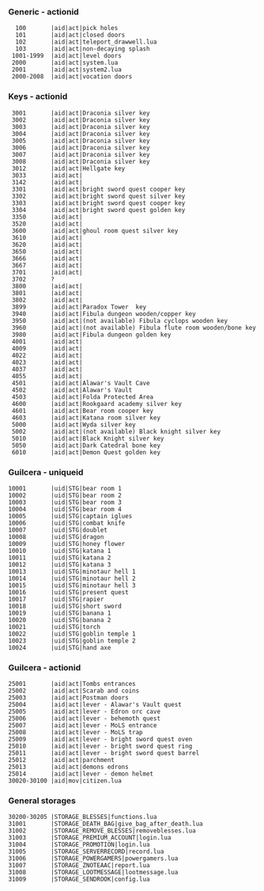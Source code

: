 ### Generic - actionid
	  100		|aid|act|pick holes
	  101		|aid|act|closed doors
	  102		|aid|act|teleport_drawwell.lua
	  103		|aid|act|non-decaying splash
	 1001-1999	|aid|act|level doors
	 2000		|aid|act|system.lua
	 2001		|aid|act|system2.lua
	 2000-2008	|aid|act|vocation doors
### Keys - actionid
	 3001		|aid|act|Draconia silver key
	 3002		|aid|act|Draconia silver key
	 3003		|aid|act|Draconia silver key
	 3004		|aid|act|Draconia silver key
	 3005		|aid|act|Draconia silver key
	 3006		|aid|act|Draconia silver key
	 3007		|aid|act|Draconia silver key
	 3008		|aid|act|Draconia silver key
	 3012		|aid|act|Hellgate key
	 3033		|aid|act|
	 3142		|aid|act|
	 3301		|aid|act|bright sword quest cooper key
	 3302		|aid|act|bright sword quest silver key
	 3303		|aid|act|bright sword quest cooper key
	 3304		|aid|act|bright sword quest golden key
	 3350		|aid|act|
	 3520		|aid|act|
	 3600		|aid|act|ghoul room quest silver key
	 3610		|aid|act|
	 3620		|aid|act|
	 3650		|aid|act|
	 3666		|aid|act|
	 3667		|aid|act|
	 3701		|aid|act|
	 3702		?
	 3800		|aid|act|
	 3801		|aid|act|
	 3802		|aid|act|
	 3899		|aid|act|Paradox Tower  key
	 3940		|aid|act|Fibula dungeon wooden/copper key
	 3950		|aid|act|(not available) Fibula cyclops wooden key
 	 3960		|aid|act|(not available) Fibula flute room wooden/bone key
	 3980		|aid|act|Fibula dungeon golden key
	 4001		|aid|act|
	 4009		|aid|act|
	 4022		|aid|act|
	 4023		|aid|act|
	 4037		|aid|act|
	 4055		|aid|act|
	 4501		|aid|act|Alawar's Vault Cave
	 4502		|aid|act|Alawar's Vault
	 4503		|aid|act|Folda Protected Area
	 4600		|aid|act|Rookgaard academy silver key
	 4601		|aid|act|Bear room cooper key
	 4603		|aid|act|Katana room silver key
	 5000		|aid|act|Wyda silver key
	 5002		|aid|act|(not available) Black knight silver key
	 5010		|aid|act|Black Knight silver key
	 5050		|aid|act|Dark Catedral bone key
	 6010		|aid|act|Demon Quest golden key
### Guilcera - uniqueid
	10001		|uid|STG|bear room 1
	10002		|uid|STG|bear room 2
	10003		|uid|STG|bear room 3
	10004		|uid|STG|bear room 4
	10005		|uid|STG|captain iglues
	10006		|uid|STG|combat knife
	10007		|uid|STG|doublet
	10008		|uid|STG|dragon
	10009		|uid|STG|honey flower
	10010		|uid|STG|katana 1
	10011		|uid|STG|katana 2
	10012		|uid|STG|katana 3
	10013		|uid|STG|minotaur hell 1
	10014		|uid|STG|minotaur hell 2
	10015		|uid|STG|minotaur hell 3
	10016		|uid|STG|present quest
	10017		|uid|STG|rapier
	10018		|uid|STG|short sword
	10019		|uid|STG|banana 1
	10020		|uid|STG|banana 2
	10021		|uid|STG|torch
	10022		|uid|STG|goblin temple 1
	10023		|uid|STG|goblin temple 2
	10024		|uid|STG|hand axe
### Guilcera - actionid
	25001		|aid|act|Tombs entrances
	25002		|aid|act|Scarab and coins
	25003		|aid|act|Postman doors
	25004		|aid|act|lever - Alawar's Vault quest
	25005		|aid|act|lever - Edron orc cave
	25006		|aid|act|lever - behemoth quest
	25007		|aid|act|lever - MoLS entrance
	25008		|aid|act|lever - MoLS trap
	25009		|aid|act|lever - bright sword quest oven
	25010		|aid|act|lever - bright sword quest ring
	25011		|aid|act|lever - bright sword quest barrel
	25012		|aid|act|parchment
	25013		|aid|act|demons edrons
	25014		|aid|act|lever - demon helmet
	30020-30100	|aid|mov|citizen.lua
### General storages
	30200-30205	|STORAGE_BLESSES|functions.lua
	31001		|STORAGE_DEATH_BAG|give_bag_after_death.lua
	31002		|STORAGE_REMOVE_BLESSES|removeblesses.lua
	31003		|STORAGE_PREMIUM_ACCOUNT|login.lua
	31004		|STORAGE_PROMOTION|login.lua
	31005		|STORAGE_SERVERRECORD|record.lua
	31006		|STORAGE_POWERGAMERS|powergamers.lua
	31007		|STORAGE_ZNOTEAAC|report.lua
	31008		|STORAGE_LOOTMESSAGE|lootmessage.lua
	31009		|STORAGE_SENDROOK|config.lua